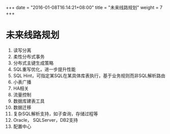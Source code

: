 +++
date = "2016-01-08T16:14:21+08:00"
title = "未来线路规划"
weight = 7
+++
# 未来线路规划
1. 读写分离
1. 柔性分布式事务
1. 分布式主键生成策略
1. SQL重写优化，进一步提升性能
1. SQL Hint，可指定某SQL在某具体库表执行，基于业务规则而非SQL解析路由
1. 小表广播
1. HA相关
1. 流量控制
1. 数据库建表工具
1. 数据迁移
1. 复杂SQL解析支持，如子查询，存储过程等
1. Oracle， SQLServer，DB2支持
1. 配置中心
